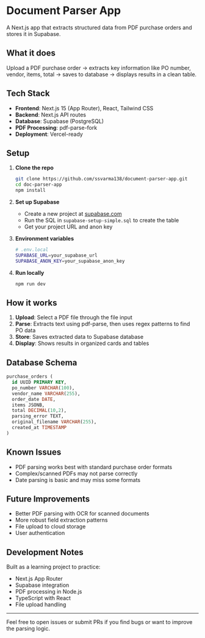 # Document Parser App

A Next.js app that extracts structured data from PDF purchase orders and stores it in Supabase.

## What it does

Upload a PDF purchase order → extracts key information like PO number, vendor, items, total → saves to database → displays results in a clean table.

## Tech Stack

- **Frontend**: Next.js 15 (App Router), React, Tailwind CSS
- **Backend**: Next.js API routes
- **Database**: Supabase (PostgreSQL)
- **PDF Processing**: pdf-parse-fork
- **Deployment**: Vercel-ready

## Setup

1. **Clone the repo**
   ```bash
   git clone https://github.com/ssvarma138/document-parser-app.git
   cd doc-parser-app
   npm install
   ```

2. **Set up Supabase**
   - Create a new project at [supabase.com](https://supabase.com)
   - Run the SQL in `supabase-setup-simple.sql` to create the table
   - Get your project URL and anon key

3. **Environment variables**
   ```bash
   # .env.local
   SUPABASE_URL=your_supabase_url
   SUPABASE_ANON_KEY=your_supabase_anon_key
   ```

4. **Run locally**
   ```bash
   npm run dev
   ```

## How it works

1. **Upload**: Select a PDF file through the file input
2. **Parse**: Extracts text using pdf-parse, then uses regex patterns to find PO data
3. **Store**: Saves extracted data to Supabase database
4. **Display**: Shows results in organized cards and tables

## Database Schema

```sql
purchase_orders (
  id UUID PRIMARY KEY,
  po_number VARCHAR(100),
  vendor_name VARCHAR(255), 
  order_date DATE,
  items JSONB,
  total DECIMAL(10,2),
  parsing_error TEXT,
  original_filename VARCHAR(255),
  created_at TIMESTAMP
)
```

## Known Issues

- PDF parsing works best with standard purchase order formats
- Complex/scanned PDFs may not parse correctly
- Date parsing is basic and may miss some formats

## Future Improvements

- Better PDF parsing with OCR for scanned documents
- More robust field extraction patterns
- File upload to cloud storage
- User authentication

## Development Notes

Built as a learning project to practice:
- Next.js App Router
- Supabase integration  
- PDF processing in Node.js
- TypeScript with React
- File upload handling

---

Feel free to open issues or submit PRs if you find bugs or want to improve the parsing logic.
